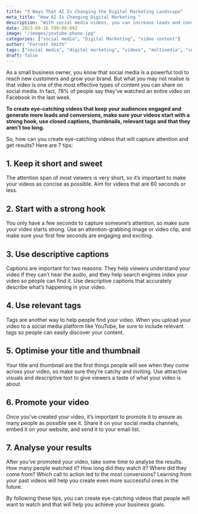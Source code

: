 ```yaml
---
title: "5 Ways That AI Is Changing the Digital Marketing Landscape"
meta_title: "How AI Is Changing Digital Marketing "
description: "With social media videos, you can increase leads and conversions, and effectively capture your target audience and drive engagement. Here are some ways to create engaging videos on social media."
date: 2023-08-16 T09:00:00Z
image: "/images/youtube-phone.jpg"
categories: ["social media", "Digital Marketing", "video content"]
author: "Forrest Smith"
tags: ["social media", "digital marketing", "videos", "multinedia", "conversions", "leads"]
draft: false
---
```


As a small business owner, you know that social media is a powerful tool to reach new customers and grow your brand. But what you may not realise is that video is one of the most effective types of content you can share on social media. In fact, 78% of people say they’ve watched an entire video on Facebook in the last week.

**To create eye-catching videos that keep your audiences engaged and generate more leads and conversions, make sure your videos start with a strong hook, use closed captions, thumbnails,  relevant tags and that they aren't too long.**

So, how can you create eye-catching videos that will capture attention and get results? Here are 7 tips:

## 1. Keep it short and sweet

The attention span of most viewers is very short, so it’s important to make your videos as concise as possible. Aim for videos that are 60 seconds or less.

## 2. Start with a strong hook

You only have a few seconds to capture someone’s attention, so make sure your video starts strong. Use an attention-grabbing image or video clip, and make sure your first few seconds are engaging and exciting.

## 3. Use descriptive captions

Captions are important for two reasons: They help viewers understand your video if they can’t hear the audio, and they help search engines index your video so people can find it. Use descriptive captions that accurately describe what’s happening in your video.

## 4. Use relevant tags

Tags are another way to help people find your video. When you upload your video to a social media platform like YouTube, be sure to include relevant tags so people can easily discover your content.

## 5. Optimise your title and thumbnail

Your title and thumbnail are the first things people will see when they come across your video, so make sure they’re catchy and inviting. Use attractive visuals and descriptive text to give viewers a taste of what your video is about.

## 6. Promote your video

Once you’ve created your video, it’s important to promote it to ensure as many people as possible see it. Share it on your social media channels, embed it on your website, and send it to your email list.

## 7. Analyse your results

After you’ve promoted your video, take some time to analyse the results. How many people watched it? How long did they watch it? Where did they come from? Which call to action led to the most conversions? Learning from your past videos will help you create even more successful ones in the future.

By following these tips, you can create eye-catching videos that people will want to watch and that will help you achieve your business goals.